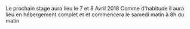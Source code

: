 Le prochain  stage aura lieu le 7 et 8 Avril 2018
Comme d'habitude il aura lieu en hébergement complet et  et commencera
le samedi matin à 8h du matin

